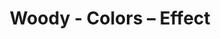 ---
title: Woody - Colors – Effect
builder: true
type: coming-soon

# Content section
sections:
  - headerSection
  - aboutSection
  - servicesSection
  - teamSection
  - contactSection
  - subscribeSection

# Background effect
colorsEffect: 
  enable: true
  backgroundColor: "#143261"
  backgroundColor2: "#010915"
  ### Separated by commas and quotation marks
  colours: [ "#dc202e", "#f7ed99", "#2d338b", "#76306b", "#ea8c2d" ]

---